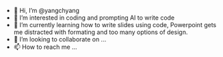 - 👋 Hi, I’m @yangchyang
- 👀 I’m interested in coding and prompting AI to write code
- 🌱 I’m currently learning how to write slides using code, Powerpoint gets me distracted with formating and too many options of design. 
- 💞️ I’m looking to collaborate on ...
- 📫 How to reach me ...

<!---
yangchyang/yangchyang is a ✨ special ✨ repository because its `README.md` (this file) appears on your GitHub profile.
You can click the Preview link to take a look at your changes.
--->
